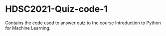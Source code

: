 # HDSC2021-Quiz-code-1
Contains the code used to answer quiz to the course Introduction to Python for Machine Learning.
